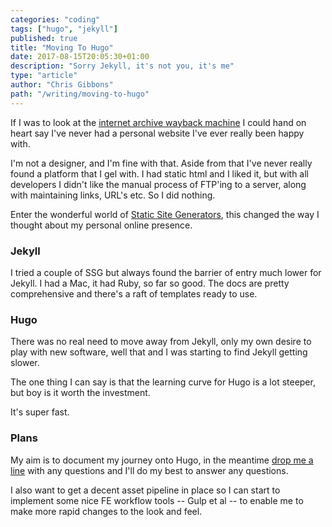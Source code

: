 ```yaml
---
categories: "coding"
tags: ["hugo", "jekyll"]
published: true
title: "Moving To Hugo"
date: 2017-08-15T20:05:30+01:00
description: "Sorry Jekyll, it's not you, it's me"
type: "article"
author: "Chris Gibbons"
path: "/writing/moving-to-hugo"
---
```


If I was to look at the [internet archive wayback machine](https://web.archive.org/web/*/https://www.chrisgibbons.co.uk) I could hand on heart say I've never had a personal website I've ever really been happy with.

I'm not a designer, and I'm fine with that. Aside from that I've never really found a platform that I gel with. I had static html and I liked it, but with all developers I didn't like the manual process of FTP'ing to a server, along with maintaining links, URL's etc. So I did nothing.

Enter the wonderful world of [Static Site Generators](https://www.staticgen.com/), this changed the way I thought about my personal online presence.

### Jekyll
I tried a couple of SSG but always found the barrier of entry much lower for Jekyll. I had a Mac, it had Ruby, so far so good. The docs are pretty comprehensive and there's a raft of templates ready to use.

### Hugo
There was no real need to move away from Jekyll, only my own desire to play with new software, well that and I was starting to find Jekyll getting slower.

The one thing I can say is that the learning curve for Hugo is a lot steeper, but boy is it worth the investment.

It's super fast.

### Plans
My aim is to document my journey onto Hugo, in the meantime [drop me a line](mailto:chris@gbbns.co) with any questions and I'll do my best to answer any questions.

I also want to get a decent asset pipeline in place so I can start to implement some nice FE workflow tools -- Gulp et al -- to enable me to make more rapid changes to the look and feel.
